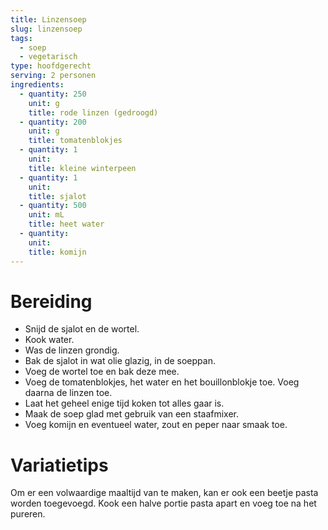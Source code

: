 ```yaml
---
title: Linzensoep
slug: linzensoep
tags: 
  - soep
  - vegetarisch
type: hoofdgerecht
serving: 2 personen
ingredients:
  - quantity: 250
    unit: g
    title: rode linzen (gedroogd)
  - quantity: 200
    unit: g
    title: tomatenblokjes
  - quantity: 1
    unit:   
    title: kleine winterpeen
  - quantity: 1
    unit: 
    title: sjalot
  - quantity: 500 
    unit: mL
    title: heet water
  - quantity: 
    unit: 
    title: komijn
---
```


# Bereiding
- Snijd de sjalot en de wortel.
- Kook water.
- Was de linzen grondig.
- Bak de sjalot in wat olie glazig, in de soeppan.
- Voeg de wortel toe en bak deze mee. 
- Voeg de tomatenblokjes, het water en het bouillonblokje toe. Voeg daarna de linzen toe.
- Laat het geheel enige tijd koken tot alles gaar is.
- Maak de soep glad met gebruik van een staafmixer. 
- Voeg komijn en eventueel water, zout en peper naar smaak toe.

# Variatietips
Om er een volwaardige maaltijd van te maken, kan er ook een beetje pasta worden toegevoegd. Kook een halve portie pasta apart en voeg toe na het pureren.
